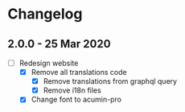 # Changelog

## 2.0.0 - 25 Mar 2020

- [ ] Redesign website
  - [x] Remove all translations code
    - [x] Remove translations from graphql query
    - [x] Remove i18n files
  - [x] Change font to acumin-pro